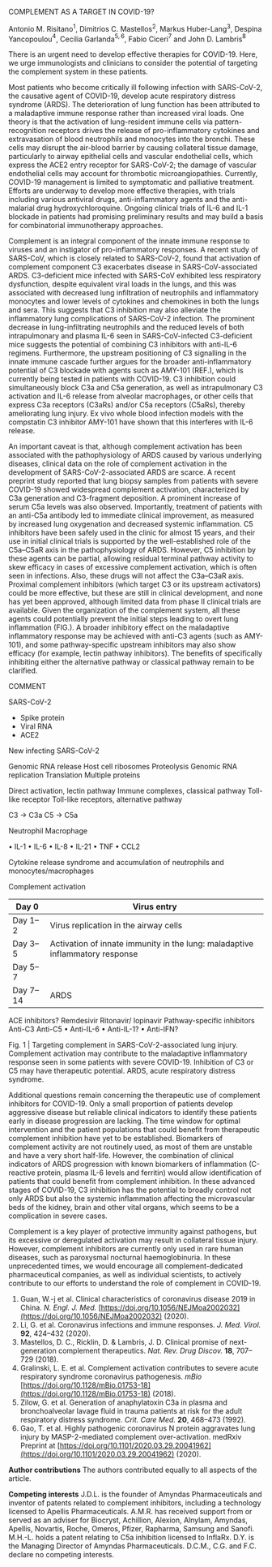 
COMPLEMENT AS A TARGET IN COVID-19?

Antonio M. Risitano$^{1}$, Dimitrios C. Mastellos$^{2}$, Markus Huber-Lang$^{3}$, Despina Yancopoulou$^{4}$, Cecilia Garlanda$^{5,6}$, Fabio Ciceri$^{7}$ and John D. Lambris$^{8}$

There is an urgent need to develop effective therapies for COVID-19. Here, we urge immunologists and clinicians to consider the potential of targeting the complement system in these patients.

Most patients who become critically ill following infection with SARS-CoV-2, the causative agent of COVID-19, develop acute respiratory distress syndrome (ARDS). The deterioration of lung function has been attributed to a maladaptive immune response rather than increased viral loads. One theory is that the activation of lung-resident immune cells via pattern-recognition receptors drives the release of pro-inflammatory cytokines and extravasation of blood neutrophils and monocytes into the bronchi. These cells may disrupt the air-blood barrier by causing collateral tissue damage, particularly to airway epithelial cells and vascular endothelial cells, which express the ACE2 entry receptor for SARS-CoV-2; the damage of vascular endothelial cells may account for thrombotic microangiopathies. Currently, COVID-19 management is limited to symptomatic and palliative treatment. Efforts are underway to develop more effective therapies, with trials including various antiviral drugs, anti-inflammatory agents and the anti-malarial drug hydroxychloroquine. Ongoing clinical trials of IL-6 and IL-1 blockade in patients had promising preliminary results and may build a basis for combinatorial immunotherapy approaches.

Complement is an integral component of the innate immune response to viruses and an instigator of pro-inflammatory responses. A recent study of SARS-CoV, which is closely related to SARS-CoV-2, found that activation of complement component C3 exacerbates disease in SARS-CoV-associated ARDS. C3-deficient mice infected with SARS-CoV exhibited less respiratory dysfunction, despite equivalent viral loads in the lungs, and this was associated with decreased lung infiltration of neutrophils and inflammatory monocytes and lower levels of cytokines and chemokines in both the lungs and sera. This suggests that C3 inhibition may also alleviate the inflammatory lung complications of SARS-CoV-2 infection. The prominent decrease in lung-infiltrating neutrophils and the reduced levels of both intrapulmonary and plasma IL-6 seen in SARS-CoV-infected C3-deficient mice suggests the potential of combining C3 inhibitors with anti-IL-6 regimens. Furthermore, the upstream positioning of C3 signalling in the innate immune cascade further argues for the broader anti-inflammatory potential of C3 blockade with agents such as AMY-101 (REF.), which is currently being tested in patients with COVID-19. C3 inhibition could simultaneously block C3a and C5a generation, as well as intrapulmonary C3 activation and IL-6 release from alveolar macrophages, or other cells that express C3a receptors (C3aRs) and/or C5a receptors (C5aRs), thereby ameliorating lung injury. Ex vivo whole blood infection models with the compstatin C3 inhibitor AMY-101 have shown that this interferes with IL-6 release.

An important caveat is that, although complement activation has been associated with the pathophysiology of ARDS caused by various underlying diseases, clinical data on the role of complement activation in the development of SARS-CoV-2-associated ARDS are scarce. A recent preprint study reported that lung biopsy samples from patients with severe COVID-19 showed widespread complement activation, characterized by C3a generation and C3-fragment deposition. A prominent increase of serum C5a levels was also observed. Importantly, treatment of patients with an anti-C5a antibody led to immediate clinical improvement, as measured by increased lung oxygenation and decreased systemic inflammation. C5 inhibitors have been safely used in the clinic for almost 15 years, and their use in initial clinical trials is supported by the well-established role of the C5a–C5aR axis in the pathophysiology of ARDS. However, C5 inhibition by these agents can be partial, allowing residual terminal pathway activity to skew efficacy in cases of excessive complement activation, which is often seen in infections. Also, these drugs will not affect the C3a–C3aR axis. Proximal complement inhibitors (which target C3 or its upstream activators) could be more effective, but these are still in clinical development, and none has yet been approved, although limited data from phase II clinical trials are available. Given the organization of the complement system, all these agents could potentially prevent the initial steps leading to overt lung inflammation (FIG.). A broader inhibitory effect on the maladaptive inflammatory response may be achieved with anti-C3 agents (such as AMY-101), and some pathway-specific upstream inhibitors may also show efficacy (for example, lectin pathway inhibitors). The benefits of specifically inhibiting either the alternative pathway or classical pathway remain to be clarified.

COMMENT

SARS-CoV-2
- Spike protein
- Viral RNA
- ACE2

New infecting SARS-CoV-2

Genomic RNA release
Host cell ribosomes
Proteolysis
Genomic RNA replication
Translation
Multiple proteins

Direct activation, lectin pathway
Immune complexes, classical pathway
Toll-like receptor
Toll-like receptors, alternative pathway

C3 → C3a
C5 → C5a

Neutrophil
Macrophage

• IL-1
• IL-6
• IL-8
• IL-21
• TNF
• CCL2

Cytokine release syndrome and accumulation of neutrophils and monocytes/macrophages

Complement activation

Day 0 | Virus entry
--- | ---
Day 1–2 | Virus replication in the airway cells
Day 3–5 | Activation of innate immunity in the lung: maladaptive inflammatory response
Day 5–7 | 
Day 7–14 | ARDS

ACE inhibitors?
Remdesivir
Ritonavir/ lopinavir
Pathway-specific inhibitors
Anti-C3
Anti-C5
• Anti-IL-6
• Anti-IL-1?
• Anti-IFN?

Fig. 1 | Targeting complement in SARS-CoV-2-associated lung injury. Complement activation may contribute to the maladaptive inflammatory response seen in some patients with severe COVID-19. Inhibition of C3 or C5 may have therapeutic potential. ARDS, acute respiratory distress syndrome.

Additional questions remain concerning the therapeutic use of complement inhibitors for COVID-19. Only a small proportion of patients develop aggressive disease but reliable clinical indicators to identify these patients early in disease progression are lacking. The time window for optimal intervention and the patient populations that could benefit from therapeutic complement inhibition have yet to be established. Biomarkers of complement activity are not routinely used, as most of them are unstable and have a very short half-life. However, the combination of clinical indicators of ARDS progression with known biomarkers of inflammation (C-reactive protein, plasma IL-6 levels and ferritin) would allow identification of patients that could benefit from complement inhibition. In these advanced stages of COVID-19, C3 inhibition has the potential to broadly control not only ARDS but also the systemic inflammation affecting the microvascular beds of the kidney, brain and other vital organs, which seems to be a complication in severe cases.

Complement is a key player of protective immunity against pathogens, but its excessive or deregulated activation may result in collateral tissue injury. However, complement inhibitors are currently only used in rare human diseases, such as paroxysmal nocturnal haemoglobinuria. In these unprecedented times, we would encourage all complement-dedicated pharmaceutical companies, as well as individual scientists, to actively contribute to our efforts to understand the role of complement in COVID-19.

1. Guan, W.-j et al. Clinical characteristics of coronavirus disease 2019 in China. *N. Engl. J. Med.* [https://doi.org/10.1056/NEJMoa2002032](https://doi.org/10.1056/NEJMoa2002032) (2020).
2. Li, G. et al. Coronavirus infections and immune responses. *J. Med. Virol.* **92**, 424–432 (2020).
3. Mastellos, D. C., Ricklin, D. & Lambris, J. D. Clinical promise of next-generation complement therapeutics. *Nat. Rev. Drug Discov.* **18**, 707–729 (2018).
4. Gralinski, L. E. et al. Complement activation contributes to severe acute respiratory syndrome coronavirus pathogenesis. *mBio* [https://doi.org/10.1128/mBio.01753-18](https://doi.org/10.1128/mBio.01753-18) (2018).
5. Zilow, G. et al. Generation of anaphylatoxin C3a in plasma and bronchoalveolar lavage fluid in trauma patients at risk for the adult respiratory distress syndrome. *Crit. Care Med.* **20**, 468–473 (1992).
6. Gao, T. et al. Highly pathogenic coronavirus N protein aggravates lung injury by MASP-2-mediated complement over-activation. medRxiv Preprint at [https://doi.org/10.1101/2020.03.29.20041962](https://doi.org/10.1101/2020.03.29.20041962) (2020).

**Author contributions**
The authors contributed equally to all aspects of the article.

**Competing interests**
J.D.L. is the founder of Amyndas Pharmaceuticals and inventor of patents related to complement inhibitors, including a technology licensed to Apellis Pharmaceuticals. A.M.R. has received support from or served as an adviser for Biocryst, Achillion, Alexion, Alnylam, Amyndas, Apellis, Novartis, Roche, Omeros, Pfizer, Rapharma, Samsung and Sanofi. M.H.-L. holds a patent relating to C5a inhibition licensed to InflaRx. D.Y. is the Managing Director of Amyndas Pharmaceuticals. D.C.M., C.G. and F.C. declare no competing interests.
